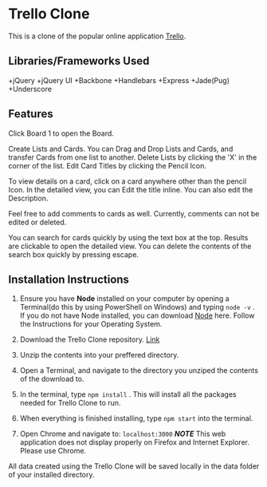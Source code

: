 # Trello Clone

This is a clone of the popular online application [Trello](https://trello.com "Trello").

## Libraries/Frameworks Used

+jQuery
+jQuery UI
+Backbone
+Handlebars
+Express
+Jade(Pug)
+Underscore

## Features

Click Board 1 to open the Board.

Create Lists and Cards.
You can Drag and Drop Lists and Cards, and transfer Cards from one list to another.
Delete Lists by clicking the 'X' in the corner of the list.
Edit Card Titles by clicking the Pencil Icon.

To view details on a card, click on a card anywhere other than the pencil Icon.
In the detailed view, you can Edit the title inline.
You can also edit the Description.

Feel free to add comments to cards as well.  Currently, comments can not be edited or deleted.

You can search for cards quickly by using the text box at the top.  Results are clickable to open the detailed view.
You can delete the contents of the search box quickly by pressing escape.

## Installation Instructions

1. Ensure you have **Node** installed on your computer by opening a Terminal(do this by using PowerShell on Windows) and typing `node -v` .  If you do not have Node installed, you can download [Node](https://nodejs.org/en/download/) here.  Follow the Instructions for your Operating System.

2. Download the Trello Clone repository.  [Link](https://github.com/husteadrobert/Trello-Clone/archive/master.zip)

3. Unzip the contents into your preffered directory.

4. Open a Terminal, and navigate to the directory you unziped the contents of the download to.

5. In the terminal, type `npm install` .  This will install all the packages needed for Trello Clone to run.

6. When everything is finished installing, type `npm start` into the terminal.

7. Open Chrome and navigate to: `localhost:3000` ***NOTE*** This web application does not display properly on Firefox and Internet Explorer.  Please use Chrome.

All data created using the Trello Clone will be saved locally in the data folder of your installed directory.

